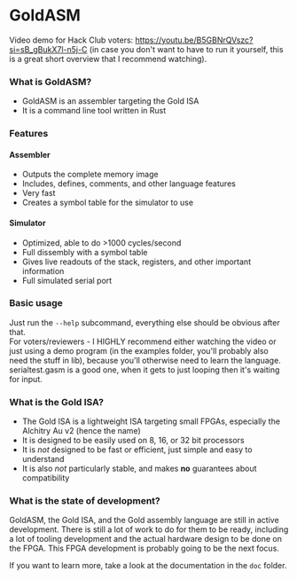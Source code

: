 # GoldASM
Video demo for Hack Club voters: https://youtu.be/B5GBNrQVszc?si=sB_gBukX7l-n5j-C
(in case you don't want to have to run it yourself, this is a great short overview that I recommend watching).
### What is GoldASM?
- GoldASM is an assembler targeting the Gold ISA
- It is a command line tool written in Rust
### Features
#### Assembler
- Outputs the complete memory image
- Includes, defines, comments, and other language features
- Very fast
- Creates a symbol table for the simulator to use
#### Simulator 
- Optimized, able to do >1000 cycles/second
- Full dissembly with a symbol table
- Gives live readouts of the stack, registers, and other important information
- Full simulated serial port

### Basic usage
Just run the ``--help`` subcommand, everything else should be obvious after that.  
For voters/reviewers - I HIGHLY recommend either watching the video or just using a demo program (in the examples folder, you'll probably also need the stuff in lib), because you'll otherwise need to learn the language. serialtest.gasm is a good one, when it gets to just looping then it's waiting for input.

### What is the Gold ISA?
- The Gold ISA is a lightweight ISA targeting small FPGAs, especially the Alchitry Au v2 (hence the name)
- It is designed to be easily used on 8, 16, or 32 bit processors
- It is *not* designed to be fast or efficient, just simple and easy to understand
- It is also *not* particularly stable, and makes **no** guarantees about compatibility
### What is the state of development?
GoldASM, the Gold ISA, and the Gold assembly language are still in active development.
There is still a lot of work to do for them to be ready, including a lot of tooling development and the actual hardware
design to be done on the FPGA. This FPGA development is probably going to be the next focus.

If you want to learn more, take a look at the documentation in the ``doc`` folder.
